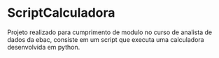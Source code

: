 # ScriptCalculadora
Projeto realizado para cumprimento de modulo no curso de analista de dados da ebac, consiste em um script que executa uma calculadora desenvolvida em python.
